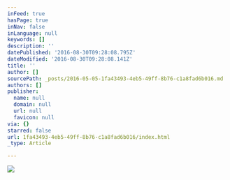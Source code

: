```yaml
---
inFeed: true
hasPage: true
inNav: false
inLanguage: null
keywords: []
description: ''
datePublished: '2016-08-30T09:28:08.795Z'
dateModified: '2016-08-30T09:28:08.141Z'
title: ''
author: []
sourcePath: _posts/2016-05-05-1fa43493-4eb5-49ff-8b76-c1a8fad6b016.md
authors: []
publisher:
  name: null
  domain: null
  url: null
  favicon: null
via: {}
starred: false
url: 1fa43493-4eb5-49ff-8b76-c1a8fad6b016/index.html
_type: Article

---
```

![](https://the-grid-user-content.s3-us-west-2.amazonaws.com/0491de95-f1b6-40c7-8051-4a8adfa1f896.jpg)